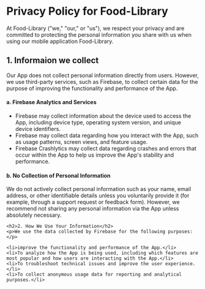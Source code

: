 <html>
<body>
    <h1>Privacy Policy for Food-Library</h1>
    <p>At Food-Library ("we," "our," or "us"), we respect your privacy and are committed to protecting the personal information you share with us when using our mobile application Food-Library.</p>
    <h2>1. Informaion we collect</h2>
    <p>Our App does not collect personal information directly from users. However, we use third-party services, such as Firebase, to collect certain data for the purpose of improving the functionality and performance of the App.</p>
    <h4>a. Firebase Analytics and Services</h4>
    <ul>
        <li>Firebase may collect information about the device used to access the App, including device type, operating system version, and unique device identifiers.</li>
        <li>Firebase may collect data regarding how you interact with the App, such as usage patterns, screen views, and feature usage.</li>
        <li>Firebase Crashlytics may collect data regarding crashes and errors that occur within the App to help us improve the App's stability and performance.</li>
    </ul>
    <h4>b. No Collection of Personal Information</h4>
    <p>We do not actively collect personal information such as your name, email address, or other identifiable details unless you voluntarily provide it (for example, through a support request or feedback form). However, we recommend not sharing any personal information via the App unless absolutely necessary.</p>

    <h2>2. How We Use Your Information</h2>
    <p>We use the data collected by Firebase for the following purposes:</p>

    <li>improve the functionality and performance of the App.</li>
    <li>To analyze how the App is being used, including which features are most popular and how users are interacting with the App.</li>
    <li>To troubleshoot technical issues and improve the user experience.</li>
    <li>To collect anonymous usage data for reporting and analytical purposes.</li>
</body>
</html>
